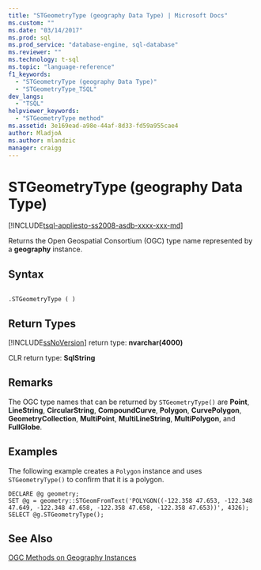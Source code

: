 ```yaml
---
title: "STGeometryType (geography Data Type) | Microsoft Docs"
ms.custom: ""
ms.date: "03/14/2017"
ms.prod: sql
ms.prod_service: "database-engine, sql-database"
ms.reviewer: ""
ms.technology: t-sql
ms.topic: "language-reference"
f1_keywords: 
  - "STGeometryType (geography Data Type)"
  - "STGeometryType_TSQL"
dev_langs: 
  - "TSQL"
helpviewer_keywords: 
  - "STGeometryType method"
ms.assetid: 3e169ead-a98e-44af-8d33-fd59a955cae4
author: MladjoA
ms.author: mlandzic 
manager: craigg
---
```

# STGeometryType (geography Data Type)
[!INCLUDE[tsql-appliesto-ss2008-asdb-xxxx-xxx-md](../../includes/tsql-appliesto-ss2008-asdb-xxxx-xxx-md.md)]

  Returns the Open Geospatial Consortium (OGC) type name represented by a **geography** instance.  
  
## Syntax  
  
```  
  
.STGeometryType ( )  
```  
  
## Return Types  
 [!INCLUDE[ssNoVersion](../../includes/ssnoversion-md.md)] return type: **nvarchar(4000)**  
  
 CLR return type: **SqlString**  
  
## Remarks  
 The OGC type names that can be returned by `STGeometryType()` are **Point**, **LineString**, **CircularString**, **CompoundCurve**, **Polygon**, **CurvePolygon**, **GeometryCollection**, **MultiPoint**, **MultiLineString**, **MultiPolygon**, and **FullGlobe**.  
  
## Examples  
 The following example creates a `Polygon` instance and uses `STGeometryType()` to confirm that it is a polygon.  
  
```  
DECLARE @g geometry;  
SET @g = geometry::STGeomFromText('POLYGON((-122.358 47.653, -122.348 47.649, -122.348 47.658, -122.358 47.658, -122.358 47.653))', 4326);  
SELECT @g.STGeometryType();  
```  
  
## See Also  
 [OGC Methods on Geography Instances](../../t-sql/spatial-geography/ogc-methods-on-geography-instances.md)  
  
  
